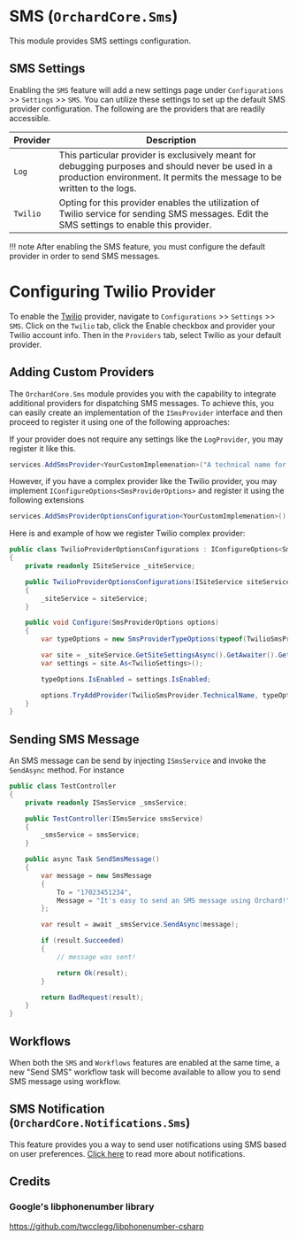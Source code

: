# SMS (`OrchardCore.Sms`)

This module provides SMS settings configuration.

## SMS Settings

Enabling the `SMS` feature will add a new settings page under `Configurations` >> `Settings` >> `SMS`. You can utilize these settings to set up the default SMS provider configuration. The following are the providers that are readily accessible.

| Provider | Description |
| --- | --- |
| `Log` | This particular provider is exclusively meant for debugging purposes and should never be used in a production environment. It permits the message to be written to the logs. |
| `Twilio` | Opting for this provider enables the utilization of Twilio service for sending SMS messages. Edit the SMS settings to enable this provider. |

!!! note
    After enabling the SMS feature, you must configure the default provider in order to send SMS messages.

# Configuring Twilio Provider

To enable the [Twilio](https://www.twilio.com) provider, navigate to `Configurations` >> `Settings` >> `SMS`. Click on the `Twilio` tab, click the Enable checkbox and provider your Twilio account info. Then in the `Providers` tab, select Twilio as your default provider.

## Adding Custom Providers

The `OrchardCore.Sms` module provides you with the capability to integrate additional providers for dispatching SMS messages. To achieve this, you can easily create an implementation of the `ISmsProvider` interface and then proceed to register it using one of the following approaches:

If your provider does not require any settings like the `LogProvider`, you may register it like this.
```csharp
services.AddSmsProvider<YourCustomImplemenation>("A technical name for your implementation")
```

However, if you have a complex provider like the Twilio provider, you may implement `IConfigureOptions<SmsProviderOptions>` and register it using the following extensions

```csharp
services.AddSmsProviderOptionsConfiguration<YourCustomImplemenation>()
```

Here is and example of how we register Twilio complex provider:

```csharp
public class TwilioProviderOptionsConfigurations : IConfigureOptions<SmsProviderOptions>
{
    private readonly ISiteService _siteService;

    public TwilioProviderOptionsConfigurations(ISiteService siteService)
    {
        _siteService = siteService;
    }

    public void Configure(SmsProviderOptions options)
    {
        var typeOptions = new SmsProviderTypeOptions(typeof(TwilioSmsProvider));

        var site = _siteService.GetSiteSettingsAsync().GetAwaiter().GetResult();
        var settings = site.As<TwilioSettings>();

        typeOptions.IsEnabled = settings.IsEnabled;

        options.TryAddProvider(TwilioSmsProvider.TechnicalName, typeOptions);
    }
}
```

## Sending SMS Message

An SMS message can be send by injecting `ISmsService` and invoke the `SendAsync` method. For instance

```c#
public class TestController
{
    private readonly ISmsService _smsService;

    public TestController(ISmsService smsService)
    {
        _smsService = smsService;
    }

    public async Task SendSmsMessage()
    {
        var message = new SmsMessage
        {
            To = "17023451234",
            Message = "It's easy to send an SMS message using Orchard!",
        };

        var result = await _smsService.SendAsync(message);

        if (result.Succeeded) 
        {
            // message was sent!

            return Ok(result);
        }

        return BadRequest(result);
    }
}
```

## Workflows

When both the `SMS` and `Workflows` features are enabled at the same time, a new "Send SMS" workflow task will become available to allow you to send SMS message using workflow.

## SMS Notification (`OrchardCore.Notifications.Sms`)

This feature provides you a way to send user notifications using SMS based on user preferences. [Click here](../Notifications/README.md) to read more about notifications.

## Credits

### Google's libphonenumber library

<https://github.com/twcclegg/libphonenumber-csharp>
